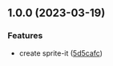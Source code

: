 ## 1.0.0 (2023-03-19)


### Features

* create sprite-it ([5d5cafc](https://github.com/meludi/sprite-it/commit/5d5cafc7a1aa8ff35a300d3000d89deee3dacd06))
